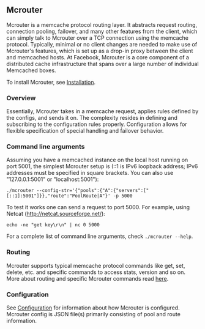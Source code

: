 Mcrouter
-----------------

Mcrouter is a memcache protocol routing layer. It abstracts request routing,
connection pooling, failover, and many other features from the client, which
can simply talk to Mcrouter over a TCP connection using the memcache protocol.
Typically, minimal or no client changes are needed to make use of Mcrouter's
features, which is set up as a drop-in proxy between the client and memcached
hosts. At Facebook, Mcrouter is a core component of a distributed cache
infrastructure that spans over a large number of individual Memcached boxes.

To install Mcrouter, see [Installation](Installation.md).

### Overview

Essentially, Mcrouter takes in a memcache request, applies rules defined by the
configs, and sends it on. The complexity resides in defining and subscribing to
the configuration rules properly. Configuration allows for flexible
specification of special handling and failover behavior.

### Command line arguments

Assuming you have a memcached instance on the local host running on port 5001,
the simplest Mcrouter setup is (::1 is IPv6 loopback address; IPv6 addresses
must be specified in square brackets. You can also use "127.0.0.1:5001" or
"localhost:5001"):
``` Shell
./mcrouter --config-str='{"pools":{"A":{"servers":["[::1]:5001"]}},"route":"PoolRoute|A"}' -p 5000
```

To test it works one can send a request to port 5000. For example, using
Netcat (http://netcat.sourceforge.net/):
``` Shell
echo -ne "get key\r\n" | nc 0 5000
```

For a complete list of command line arguments, check `./mcrouter --help`.

### Routing

Mcrouter supports typical memcache protocol commands like get, set, delete, etc.
and specific commands to access stats, version and so on.
More about routing and specific Mcrouter commands read [here](Routing.md).

### Configuration

See [Configuration](Configuration.md) for information about how Mcrouter is
configured. Mcrouter config is JSON file(s) primarily consisting of pool and
route information.